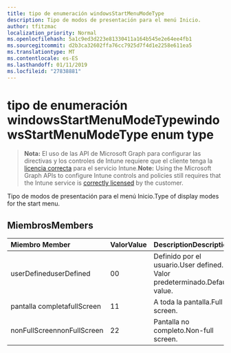 ```yaml
---
title: tipo de enumeración windowsStartMenuModeType
description: Tipo de modos de presentación para el menú Inicio.
author: tfitzmac
localization_priority: Normal
ms.openlocfilehash: 5a1c9ed3d223e81330411a164b545e2e64ee4fb1
ms.sourcegitcommit: d2b3ca32602ffa76cc7925d7f4d1e2258e611ea5
ms.translationtype: MT
ms.contentlocale: es-ES
ms.lasthandoff: 01/11/2019
ms.locfileid: "27838881"
---
```

# <a name="windowsstartmenumodetype-enum-type"></a><span data-ttu-id="25b9a-103">tipo de enumeración windowsStartMenuModeType</span><span class="sxs-lookup"><span data-stu-id="25b9a-103">windowsStartMenuModeType enum type</span></span>

> <span data-ttu-id="25b9a-104">**Nota:** El uso de las API de Microsoft Graph para configurar las directivas y los controles de Intune requiere que el cliente tenga la [licencia correcta](https://go.microsoft.com/fwlink/?linkid=839381) para el servicio Intune.</span><span class="sxs-lookup"><span data-stu-id="25b9a-104">**Note:** Using the Microsoft Graph APIs to configure Intune controls and policies still requires that the Intune service is [correctly licensed](https://go.microsoft.com/fwlink/?linkid=839381) by the customer.</span></span>

<span data-ttu-id="25b9a-105">Tipo de modos de presentación para el menú Inicio.</span><span class="sxs-lookup"><span data-stu-id="25b9a-105">Type of display modes for the start menu.</span></span>
## <a name="members"></a><span data-ttu-id="25b9a-106">Miembros</span><span class="sxs-lookup"><span data-stu-id="25b9a-106">Members</span></span>
|<span data-ttu-id="25b9a-107">Miembro	</span><span class="sxs-lookup"><span data-stu-id="25b9a-107">Member</span></span>|<span data-ttu-id="25b9a-108">Valor</span><span class="sxs-lookup"><span data-stu-id="25b9a-108">Value</span></span>|<span data-ttu-id="25b9a-109">Description</span><span class="sxs-lookup"><span data-stu-id="25b9a-109">Description</span></span>|
|:---|:---|:---|
|<span data-ttu-id="25b9a-110">userDefined</span><span class="sxs-lookup"><span data-stu-id="25b9a-110">userDefined</span></span>|<span data-ttu-id="25b9a-111">0</span><span class="sxs-lookup"><span data-stu-id="25b9a-111">0</span></span>|<span data-ttu-id="25b9a-112">Definido por el usuario.</span><span class="sxs-lookup"><span data-stu-id="25b9a-112">User defined.</span></span> <span data-ttu-id="25b9a-113">Valor predeterminado.</span><span class="sxs-lookup"><span data-stu-id="25b9a-113">Default value.</span></span>|
|<span data-ttu-id="25b9a-114">pantalla completa</span><span class="sxs-lookup"><span data-stu-id="25b9a-114">fullScreen</span></span>|<span data-ttu-id="25b9a-115">1</span><span class="sxs-lookup"><span data-stu-id="25b9a-115">1</span></span>|<span data-ttu-id="25b9a-116">A toda la pantalla.</span><span class="sxs-lookup"><span data-stu-id="25b9a-116">Full screen.</span></span>|
|<span data-ttu-id="25b9a-117">nonFullScreen</span><span class="sxs-lookup"><span data-stu-id="25b9a-117">nonFullScreen</span></span>|<span data-ttu-id="25b9a-118">2</span><span class="sxs-lookup"><span data-stu-id="25b9a-118">2</span></span>|<span data-ttu-id="25b9a-119">Pantalla no completo.</span><span class="sxs-lookup"><span data-stu-id="25b9a-119">Non-full screen.</span></span>|



